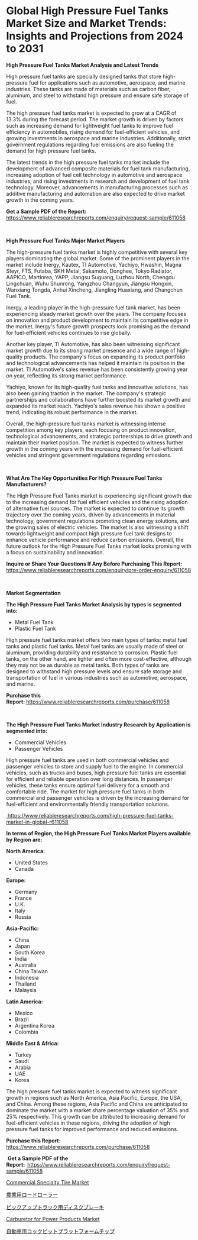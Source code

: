 <p><h1>Global High Pressure Fuel Tanks Market Size and Market Trends: Insights and Projections from 2024 to 2031</h1></p><p><strong>High Pressure Fuel Tanks Market Analysis and Latest Trends</strong></p>
<p><p>High pressure fuel tanks are specially designed tanks that store high-pressure fuel for applications such as automotive, aerospace, and marine industries. These tanks are made of materials such as carbon fiber, aluminum, and steel to withstand high pressure and ensure safe storage of fuel.</p><p>The high pressure fuel tanks market is expected to grow at a CAGR of 13.3% during the forecast period. The market growth is driven by factors such as increasing demand for lightweight fuel tanks to improve fuel efficiency in automobiles, rising demand for fuel-efficient vehicles, and growing investments in aerospace and marine industries. Additionally, strict government regulations regarding fuel emissions are also fueling the demand for high pressure fuel tanks.</p><p>The latest trends in the high pressure fuel tanks market include the development of advanced composite materials for fuel tank manufacturing, increasing adoption of fuel cell technology in automotive and aerospace industries, and rising investments in research and development of fuel tank technology. Moreover, advancements in manufacturing processes such as additive manufacturing and automation are also expected to drive market growth in the coming years.</p></p>
<p><strong>Get a Sample PDF of the Report:&nbsp;</strong> <a href="https://www.reliableresearchreports.com/enquiry/request-sample/611058">https://www.reliableresearchreports.com/enquiry/request-sample/611058</a></p>
<p>&nbsp;</p>
<p><strong>High Pressure Fuel Tanks Major Market Players</strong></p>
<p><p>The high-pressure fuel tanks market is highly competitive with several key players dominating the global market. Some of the prominent players in the market include Inergy, Kautex, TI Automotive, Yachiyo, Hwashin, Magna Steyr, FTS, Futaba, SKH Metal, Sakamoto, Donghee, Tokyo Radiator, AAPICO, Martinrea, YAPP, Jiangsu Suguang, Luzhou North, Chengdu Lingchuan, Wuhu Shunrong, Yangzhou Changyun, Jiangsu Hongxin, Wanxiang Tongda, Anhui Xincheng, Jiangling Huaxiang, and Changchun Fuel Tank.</p><p>Inergy, a leading player in the high-pressure fuel tank market, has been experiencing steady market growth over the years. The company focuses on innovation and product development to maintain its competitive edge in the market. Inergy's future growth prospects look promising as the demand for fuel-efficient vehicles continues to rise globally.</p><p>Another key player, TI Automotive, has also been witnessing significant market growth due to its strong market presence and a wide range of high-quality products. The company's focus on expanding its product portfolio and technological advancements has helped it maintain its position in the market. TI Automotive's sales revenue has been consistently growing year on year, reflecting its strong market performance.</p><p>Yachiyo, known for its high-quality fuel tanks and innovative solutions, has also been gaining traction in the market. The company's strategic partnerships and collaborations have further boosted its market growth and expanded its market reach. Yachiyo's sales revenue has shown a positive trend, indicating its robust performance in the market.</p><p>Overall, the high-pressure fuel tanks market is witnessing intense competition among key players, each focusing on product innovation, technological advancements, and strategic partnerships to drive growth and maintain their market position. The market is expected to witness further growth in the coming years with the increasing demand for fuel-efficient vehicles and stringent government regulations regarding emissions.</p></p>
<p>&nbsp;</p>
<p><strong>What Are The Key Opportunities For High Pressure Fuel Tanks Manufacturers?</strong></p>
<p><p>The High Pressure Fuel Tanks market is experiencing significant growth due to the increasing demand for fuel efficient vehicles and the rising adoption of alternative fuel sources. The market is expected to continue its growth trajectory over the coming years, driven by advancements in material technology, government regulations promoting clean energy solutions, and the growing sales of electric vehicles. The market is also witnessing a shift towards lightweight and compact high pressure fuel tank designs to enhance vehicle performance and reduce carbon emissions. Overall, the future outlook for the High Pressure Fuel Tanks market looks promising with a focus on sustainability and innovation.</p></p>
<p><strong>Inquire or Share Your Questions If Any Before Purchasing This Report:</strong> <a href="https://www.reliableresearchreports.com/enquiry/pre-order-enquiry/611058">https://www.reliableresearchreports.com/enquiry/pre-order-enquiry/611058</a></p>
<p>&nbsp;</p>
<p><strong>Market Segmentation</strong></p>
<p><strong>The High Pressure Fuel Tanks Market Analysis by types is segmented into:</strong></p>
<p><ul><li>Metal Fuel Tank</li><li>Plastic Fuel Tank</li></ul></p>
<p><p>High pressure fuel tanks market offers two main types of tanks: metal fuel tanks and plastic fuel tanks. Metal fuel tanks are usually made of steel or aluminum, providing durability and resistance to corrosion. Plastic fuel tanks, on the other hand, are lighter and often more cost-effective, although they may not be as durable as metal tanks. Both types of tanks are designed to withstand high pressure levels and ensure safe storage and transportation of fuel in various industries such as automotive, aerospace, and marine.</p></p>
<p><strong>Purchase this Report:&nbsp;</strong><a href="https://www.reliableresearchreports.com/purchase/611058">https://www.reliableresearchreports.com/purchase/611058</a></p>
<p>&nbsp;</p>
<p><strong>The High Pressure Fuel Tanks Market Industry Research by Application is segmented into:</strong></p>
<p><ul><li>Commercial Vehicles</li><li>Passenger Vehicles</li></ul></p>
<p><p>High pressure fuel tanks are used in both commercial vehicles and passenger vehicles to store and supply fuel to the engine. In commercial vehicles, such as trucks and buses, high pressure fuel tanks are essential for efficient and reliable operation over long distances. In passenger vehicles, these tanks ensure optimal fuel delivery for a smooth and comfortable ride. The market for high pressure fuel tanks in both commercial and passenger vehicles is driven by the increasing demand for fuel-efficient and environmentally friendly transportation solutions.</p></p>
<p><a href="https://www.reliableresearchreports.com/high-pressure-fuel-tanks-market-in-global-r611058">&nbsp;https://www.reliableresearchreports.com/high-pressure-fuel-tanks-market-in-global-r611058</a></p>
<p><strong>In terms of Region, the High Pressure Fuel Tanks Market Players available by Region are:</strong></p>
<p>
    <p> <strong> North America: </strong>
        <ul>
            <li>United States</li>
            <li>Canada</li>
        </ul>
        </p> 
    <p> <strong> Europe: </strong>
        <ul>
            <li>Germany</li>
            <li>France</li>
            <li>U.K.</li>
            <li>Italy</li>
            <li>Russia</li>
        </ul>
        </p> 
    <p> <strong> Asia-Pacific: </strong>
        <ul>
            <li>China</li>
            <li>Japan</li>
            <li>South Korea</li>
            <li>India</li>
            <li>Australia</li>
            <li>China Taiwan</li>
            <li>Indonesia</li>
            <li>Thailand</li>
            <li>Malaysia</li>
        </ul>
        </p> 
    <p> <strong> Latin America: </strong>
        <ul>
            <li>Mexico</li>
            <li>Brazil</li>
            <li>Argentina Korea</li>
            <li>Colombia</li>
        </ul>
        </p> 
    <p> <strong> Middle East & Africa: </strong>
        <ul>
            <li>Turkey</li>
            <li>Saudi</li>
            <li>Arabia</li>
            <li>UAE</li>
            <li>Korea</li>
        </ul>
    </p>
    </p>
<p><p>The high pressure fuel tanks market is expected to witness significant growth in regions such as North America, Asia Pacific, Europe, the USA, and China. Among these regions, Asia Pacific and China are anticipated to dominate the market with a market share percentage valuation of 35% and 25% respectively. This growth can be attributed to increasing demand for fuel-efficient vehicles in these regions, driving the adoption of high pressure fuel tanks for improved performance and reduced emissions.</p></p>
<p><strong>Purchase this Report: </strong><a href="https://www.reliableresearchreports.com/purchase/611058">https://www.reliableresearchreports.com/purchase/611058</a></p>
<p>&nbsp;<strong>Get a Sample PDF of the Report:&nbsp;&nbsp;</strong><a href="https://www.reliableresearchreports.com/enquiry/request-sample/611058">https://www.reliableresearchreports.com/enquiry/request-sample/611058</a></p>
<p><strong></strong></p>
<p><p><a href="https://github.com/Sherrillcrooksxa8i18ucf2m/Market-Research-Report-List-2/blob/main/commercial-specialty-tire-market.md">Commercial Specialty Tire Market</a></p><p><a href="https://github.com/ReyesKohler20231/Market-Research-Report-List-1/blob/main/494909297511.md">農業用ロードローラー</a></p><p><a href="https://github.com/adcxff01450218/Market-Research-Report-List-2/blob/main/719479597510.md">ピックアップトラック用ディスクブレーキ</a></p><p><a href="https://github.com/AlysaLedner2023/Market-Research-Report-List-1/blob/main/carburetor-for-power-products-market.md">Carburetor for Power Products Market</a></p><p><a href="https://medium.com/@sandrajerde2015/%E8%87%AA%E5%8B%95%E8%BB%8A%E3%82%B3%E3%82%AF%E3%83%94%E3%83%83%E3%83%88%E3%83%97%E3%83%A9%E3%83%83%E3%83%88%E3%83%95%E3%82%A9%E3%83%BC%E3%83%A0%E3%83%81%E3%83%83%E3%83%97%E5%B8%82%E5%A0%B4-2031%E5%B9%B4%E3%81%BE%E3%81%A7%E3%81%AE%E6%88%90%E5%8A%9F%E3%81%99%E3%82%8B%E3%83%93%E3%82%B8%E3%83%8D%E3%82%B9%E6%88%A6%E7%95%A5%E3%81%AE%E9%8D%B5%E3%82%92%E4%BA%88%E6%B8%AC-97190ca1f680">自動車用コックピットプラットフォームチップ</a></p></p>
